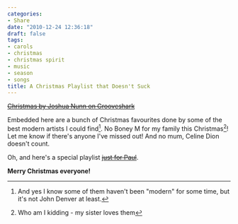 ```yaml
---
categories:
- Share
date: "2010-12-24 12:36:18"
draft: false
tags:
- carols
- christmas
- christmas spirit
- music
- season
- songs
title: A Christmas Playlist that Doesn't Suck
---
```


[~~Christmas by Joshua Nunn on Grooveshark~~](http://grooveshark.com/playlist/Christmas/41386196)

Embedded here are a bunch of Christmas favourites done by some of the best modern artists I could find[^modern]. No Boney M for my family this Christmas[^sister]! Let me know if there's anyone I've missed out! And no mum, Celine Dion doesn't count.

Oh, and here's a special playlist [~~just for Paul~~](http://listen.grooveshark.com/playlist/A+Very+8+bit+Christmas/41416810).

**Merry Christmas everyone!**

[^modern]:And yes I know some of them haven't been "modern" for some time, but it's not John Denver at least.
[^sister]:Who am I kidding - my sister loves them

